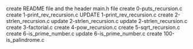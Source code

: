 
create README file and the header main.h file
create 0-puts_recursion.c
create 1-print_rev_recursion.c
UPDATE 1-print_rev_recursion.c
create 2-strlen_recursion.c
update 2-strlen_recursion.c
update 2-strlen_recursion.c
create 3-factorial.c
create 4-pow_recursion.c
create 5-sqrt_recursion.c
create 6-is_prime_number.c
update 6-is_prime_number.c
create 100-is_palindrome.c
